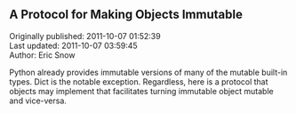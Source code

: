 ## A Protocol for Making Objects Immutable  
Originally published: 2011-10-07 01:52:39  
Last updated: 2011-10-07 03:59:45  
Author: Eric Snow  
  
Python already provides immutable versions of many of the mutable built-in types.  Dict is the notable exception.  Regardless, here is a protocol that objects may implement that facilitates turning immutable object mutable and vice-versa.